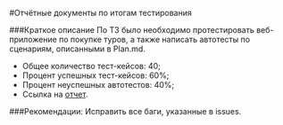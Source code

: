 #Отчётные документы по итогам тестирования

###Краткое описание
По ТЗ было необходимо протестировать веб-приложение по покупке туров, а также написать автотесты по сценариям, описанными в Plan.md.
* Общее количество тест-кейсов: 40;
* Процент успешных тест-кейсов: 60%;
* Процент неуспешных автотестов: 40%;
* Ссылка на [отчет](http://localhost:63343/DiplomaNetology/build/reports/allure-report/allureReport/).

###Рекомендации:
Исправить все баги, указанные в issues.